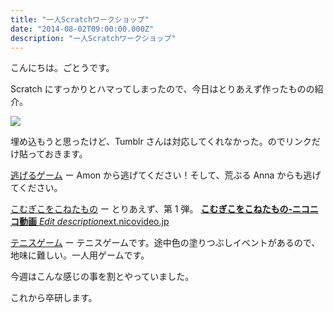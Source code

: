```yaml
---
title: "一人Scratchワークショップ"
date: "2014-08-02T09:00:00.000Z"
description: "一人Scratchワークショップ"
---
```


こんにちは。ごとうです。

Scratch にすっかりとハマってしまったので、今日はとりあえず作ったものの紹介。

![](https://cdn-images-1.medium.com/max/2000/0*b6ALHL-Zo0-7sN3Q.png)

埋め込もうと思ったけど、Tumblr さんは対応してくれなかった。のでリンクだけ貼っておきます。

[逃げるゲーム](http://scratch.mit.edu/projects/25127149/) ー Amon から逃げてください！そして、荒ぶる Anna からも逃げてください。

[こむぎこをこねたもの](http://scratch.mit.edu/projects/25244301/) ー とりあえず、第 1 弾。
[**こむぎこをこねたもの‐ニコニコ動画**
*Edit description*ext.nicovideo.jp](http://ext.nicovideo.jp/thumb/sm22527125)

[テニスゲーム](http://scratch.mit.edu/projects/25248604/) ー テニスゲームです。途中色の塗りつぶしイベントがあるので、地味に難しい。一人用ゲームです。

今週はこんな感じの事を割とやっていました。

これから卒研します。
